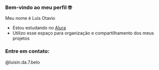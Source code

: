 ### Bem-vindo ao meu perfil 🤓

Meu nome é Luis Otavio

- Estou estudando no [Alura](https://www.alura.com.br)
- Utilizo esse espaço para organização e compartilhamento dos meus projetos

### Entre em contato:
@luisin.da.7.belo

